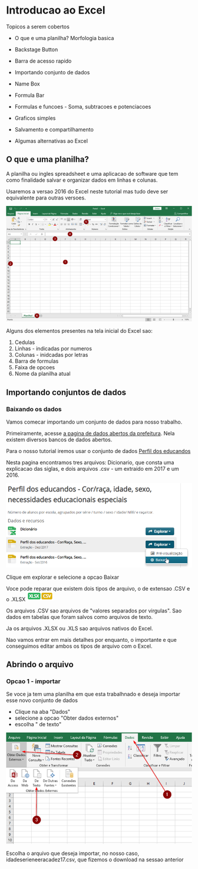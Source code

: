 ﻿# Introducao ao Excel

Topicos a serem cobertos

* O que e uma planilha?
    Morfologia basica
    
* Backstage Button

* Barra de acesso rapido

* Importando conjunto de dados

* Name Box

* Formula Bar

* Formulas e funcoes - Soma, subtracoes e potenciacoes

* Graficos simples

* Salvamento e compartilhamento

* Algumas alternativas ao Excel

## O que e uma planilha? 

A planilha ou ingles spreadsheet e uma aplicacao de software que tem como finalidade salvar e organizar dados em linhas e colunas.

Usaremos a versao 2016 do Excel neste tutorial mas tudo deve ser equivalente para outras versoes.

![Tela inicial do Excel 2016](tela_inicial.PNG)

Alguns dos elementos presentes na tela inicial do Excel sao:

1. Cedulas
2. Linhas - indicadas por numeros
3. Colunas - inidcadas por letras
4. Barra de formulas
5. Faixa de opcoes 
6. Nome da planilha atual

## Importando conjuntos de dados

### Baixando os dados
Vamos comecar importando um conjunto de dados para nosso trabalho.

Primeiramente, acesse [a pagina de dados abertos da prefeitura](http://dados.prefeitura.sp.gov.br/organization/educacao1). Nela existem diversos bancos de dados abertos. 

Para o nosso tutorial iremos usar o conjunto de dados [Perfil dos educandos ](http://dados.prefeitura.sp.gov.br/dataset/perfil-dos-educandos-cor-raca-idade-sexo-necessidades-educacionais-especiais)

Nesta pagina encontramos tres arquivos: Dicionario, que consta uma explicacao das siglas, e dois arquivos .csv - um extraido em 2017 e um 2016.


![Baixando arquivo .csv](download.png)

Clique em explorar e selecione a opcao Baixar

Voce pode reparar que existem dois tipos de arquivo, o de extensao .CSV e o .XLSX
![extensoes](extensao.png)

Os arquivos .CSV sao arquivos de "valores separados por virgulas". Sao dados em tabelas que foram salvos como arquivos de texto.

Ja os arquivos .XLSX ou .XLS sao arquivos nativos do Excel.

Nao vamos entrar em mais detalhes por enquanto, o importante e que conseguimos editar ambos os tipos de arquivo com o Excel.

## Abrindo o arquivo

### Opcao 1 - importar

Se voce ja tem uma planilha em que esta trabalhnado e deseja importar esse novo conjunto de dados

* Clique na aba "Dados"
* selecione a opcao "Obter dados externos"
* escolha " de texto"

![Importando CSV](importar.png)

Escolha o arquivo que deseja importar, no nosso caso, idadeserieneeracadez17.csv, que fizemos o download na sessao anterior








